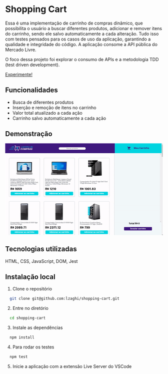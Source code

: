 
# Shopping Cart

Essa é uma implementação de carrinho de compras dinâmico, que possibilita o usuário a buscar diferentes produtos, adicionar e remover itens do carrinho, sendo ele salvo automaticamente a cada alteração.
Tudo isso com testes pensados para os casos de uso da aplicação, garantindo a qualidade e integridade do código.
A aplicação consome a API pública do Mercado Livre.

O foco dessa projeto foi explorar o consumo de APIs e a metodologia TDD (test driven development).

[Experimente!](https://lzaghi.github.io/shopping-cart/)

## Funcionalidades

- Busca de diferentes produtos
- Inserção e remoção de itens no carrinho
- Valor total atualizado a cada ação
- Carrinho salvo automaticamente a cada ação

## Demonstração

![](cart.gif)


## Tecnologias utilizadas

HTML, CSS, JavaScript, DOM, Jest


## Instalação local

1. Clone o repositório 
```bash
  git clone git@github.com:lzaghi/shopping-cart.git
```

2. Entre no diretório 
```bash
  cd shopping-cart
```

3. Instale as dependências 
```bash
  npm install
```
4. Para rodar os testes
```bash
  npm test
```
5. Inicie a aplicação com a extensão Live Server do VSCode


